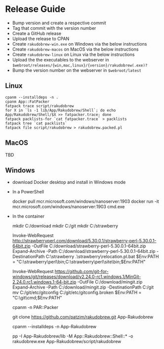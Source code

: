 Release Guide
=============

- Bump version and create a respective commit
- Tag that commit with the version number
- Create a GitHub release
- Upload the release to CPAN
- Create `rakudobrew-win.exe` on Windows via the below instructions
- Create `rakudobrew-macos` on MacOS via the below instructions
- Create `rakudobrew-linux` on Linux via the below instructions
- Upload the the executables to the webserver in `$webroot/releases/{win,mac,linux}/{version}/rakudobrew(.exe)?`
- Bump the version number on the webserver in `$webroot/latest`


Linux
-----

    cpanm --installdeps -n .
    cpanm App::FatPacker
    fatpack trace script/rakudobrew
    for X in `ls -1 lib/App/Rakudobrew/Shell`; do echo App/Rakudobrew/Shell/$X >> fatpacker.trace; done
    fatpack packlists-for `cat fatpacker.trace` > packlists
    fatpack tree `cat packlists`
    fatpack file script/rakudobrew > rakudobrew.packed.pl



MacOS
-----

TBD


Windows
-------

- download Docker desktop and install in Windows mode
- In a PowerShell

    docker pull mcr.microsoft.com/windows/nanoserver:1903
    docker run -it mcr.microsoft.com/windows/nanoserver:1903 cmd.exe
    
- In the container

    mkdir C:/download
    mkdir C:/git
    mkdir C:/strawberry
    
    Invoke-WebRequest http://strawberryperl.com/download/5.30.0.1/strawberry-perl-5.30.0.1-64bit.zip -OutFile C:/download/strawberry-perl-5.30.0.1-64bit.zip
    Expand-Archive -Path C:/download/strawberry-perl-5.30.0.1-64bit.zip -DestinationPath C:\strawberry
    .\strawberry\relocation.pl.bat
    $Env:PATH = "C:\strawberry\perl\bin;C:\strawberry\perl\site\bin;$Env:PATH"
    
    Invoke-WebRequest https://github.com/git-for-windows/git/releases/download/v2.24.0-rc1.windows.1/MinGit-2.24.0.rc1.windows.1-64-bit.zip -OutFile C:/download/mingit.zip
    Expand-Archive -Path C:/download/mingit.zip -DestinationPath C:/git
    mv C:/git/etc/gitconfig C:/git/etc/gitconfig.broken
    $Env:PATH = "C:\git\cmd;$Env:PATH"
    
    cpanm -n PAR::Packer
    
    git clone https://github.com/patzim/rakudobrew.git App-Rakudobrew
    
    cpanm --installdeps -n App-Rakudobrew
    
    pp -I App-Rakudobrew/lib -M App::Rakudobrew::Shell::* -o rakudobrew.exe App-Rakudobrew/script/rakudobrew

